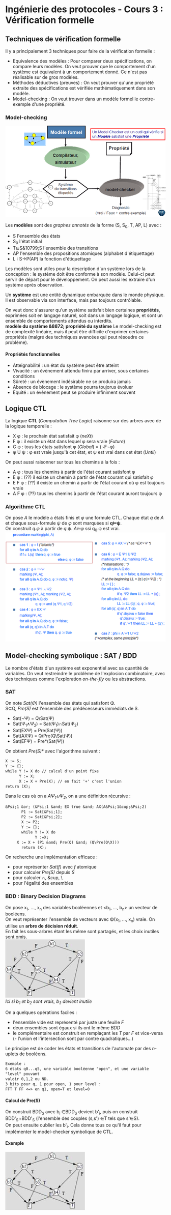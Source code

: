 # Ingénierie des protocoles - Cours 3 : Vérification formelle 

## Techniques de vérification formelle

Il y a principalement 3 techniques pour faire de la vérification formelle : 

- Equivalence des modèles : Pour comparer deux spécifications, on compare leurs 
modèles. On veut prouver que le comportement d'un système est équivalent à un 
comportement donné. Ce n'est pas réalisable sur de gros modèles.  
- Méthodes déductives (preuves) : On veut prouver qu'une propriété extraite des 
spécifications est vérifiée mathématiquement dans son modèle. 
- Model-checking : On veut trouver dans un modèle formel le contre-exemple 
d'une propriété. 

### Model-checking

![schéma p8](3_01.png) 

Les **modèles** sont des *graphes annotés* de la forme (S, S<sub>0</sub>, 
T, AP, L) avec : 

- S l'ensemble des états
- S<sub>0</sub> l'état initial
- T&sube;S&10799;S l'ensemble des transitions
- AP l'ensemble des propositions atomiques (alphabet d'étiquettage)
- L : S&rarr;P(AP) la fonction d'étiquettage

Les modèles sont utiles pour la description d'un système lors de la 
conception : le système doit être conforme à son modèle. Celui-ci peut servir 
de départ pour le développement. On peut aussi les extraire d'un système après 
observation.  
  
Un **système** est une entité dynamique embarquée dans le monde physique. Il 
est observable via son interface, mais pas toujours contrôlable.  
  
On veut donc s'assurer qu'un système satisfait bien certaines **propriétés**, 
exprimées soit en langage naturel, soit dans un langage logique, et sont un 
ensemble de comportements attendus ou interdits.  
**modèle du système &8872; propriété du système**
Le model-checking est de complexité linéaire, mais il peut être difficile d'exprimer 
certaines propriétés (malgré des techniques avancées qui peut résoudre ce 
problème). 


#### Propriétés fonctionnelles 

- Atteignabilité : un état du système peut être atteint
- Vivacité : un évènement attendu finira par arriver, sous certaines conditions
- Sûreté : un évènement indésirable ne se produira jamais
- Absence de blocage : le système pourra toujorus évoluer
- Equité : un évènement peut se produire infiniment souvent

## Logique CTL 

La logique **CTL** (*Computation Tree Logic*) raisonne sur des arbres avec de la 
logique temporelle : 

- X &phi; : le prochain état satisfait &phi; (*neXt*)
- F &phi; : il existe un état dans lequel &phi; sera vraie (*Future*)
- G &phi; : tous les états satisfont &phi; (*Global*) = (&not;F&not;&phi;)
- &phi; U &psi; : &phi; est vraie jusqu'à cet état, et &psi; est vrai dans cet état 
(*Until*)

On peut aussi raisonner sur tous les chemins à la fois : 

- A &phi; : tous les chemins à partir de l'état courant satisfont &phi;
- E &phi; : (??) il existe un chemin à partir de l'état courant qui satisfait &phi;
- E F &phi; : (??) il existe un chemin à partir de l'état courant où &phi; est 
toujours vraie
- A F &phi; : (??) tous les chemins à partir de l'état courant auront toujours &phi;

### Algorithme CTL 

On pose *A* le modèle a états finis et *&phi;* une formule CTL. Chaque état *q* 
de *A* et chaque sous-formule *&psi;* de *&phi;* sont marquées si 
**q&#8872;&psi;**.  
On construit *q.&phi;* à partir de *q.&psi;*. *A&#8872;&phi;* ssi 
q<sub>0</sub>.&phi; est vrai.  
![schéma p31](3_02.png)

## Model-checking symbolique : SAT / BDD

Le nombre d'états d'un système est exponentiel avec sa quantité de variables. 
On veut restreindre le problème de l'explosion combinatoire, avec des techniques 
comme l'exploration *on-the-fly* ou les abstractions. 

### SAT

On note *Sat(&Phi;)* l'ensemble des états qui satisfont &Phi;.  
S&sube;Q, *Pre(S)* est l'ensemble des prédécesseurs immédiats de S.  

- Sat(&not;&Psi;) = Q\Sat(&Psi;)
- Sat(&Psi;<sub>1</sub>&and;&Psi;<sub>2</sub>) 
= Sat(&Psi;<sub>1</sub>)&cap;Sat(&Psi;<sub>2</sub>)
- Sat(EX&Psi;) = Pre(Sat(&Psi;))
- Sat(AX&Psi;) = Q\Pre(Q\Sat(&Psi;))
- Sat(EF&Psi;) = Pre*(Sat(&Psi;))

On obtient **Pre*(S)** avec l'algorithme suivant : 
```
X := S;
Y := {};
while Y != X do // calcul d'un point fixe
      Y := X;
      X := X + Pre(X); // en fait '+' c'est l'union
return (X);
```

Dans le cas où on a *A&Psi;<sub>1</sub>&cup;&Psi;<sub>2</sub>*, on a une 
définition récursive :  
```
&Psi;1 &or; (&Psi;1 &and; EX true &and; AX(A&Psi;1&cup;&Psi;2)
       P1 := Sat[&Psi;1];
       P2 := Sat[&Psi;2];
       X := P2;
       Y := {};
       while Y != X do
             Y :=X;
  	 X := X + (P1 &and; Pre(Q) &and; (Q\Pre(Q\X)))
       return (X);
``` 

On recherche une implémentation efficace : 

- pour représenter *Sat(f)* avec *f* atomique
- pour calculer *Pre(S)* depuis *S*
- pour calculer &cap;, &cup, \
- pour l'égalité des ensembles

### BDD : Binary Decision Diagrams

On pose x<sub>1</sub>, ..., x<sub>n</sub> des variables booléennes et 
\<b<sub>1</sub>, ..., b<sub>n</sub>> un vecteur de booléens.  
On veut représenter l'ensemble de vecteurs avec &Phi;(x<sub>1</sub>, ..., 
x<sub>n</sub>) vraie. On utilise un **arbre de décision réduit**.  
En fait les sous-arbres étant les même sont partagés, et les choix inutiles sont 
omis.  
![schéma p40](3_03.png)  
*Ici si b<sub>1</sub> et b<sub>2</sub> sont vrais, b<sub>3</sub> devient 
inutile*
  
On a quelques opérations faciles : 

- l'ensemble vide est représenté par juste une feuille *F*
- deux ensembles sont égaux si ils ont le même *BDD*
- le complémentaire est construit en remplaçant les *T* par *F* et vice-versa
(- l'union et l'intersection sont par contre quadratiques...) 
  
Le principe est de coder les états et transitions de l'automate par des *n*-uplets 
de booléens. 
```
Exemple :  
6 états q0...q5, une variable booléenne "open", et une variable "level" pouvant 
valoir 0,1,2 ou ND.  
3 bits pour q, 1 pour open, 1 pour level : 
FFT T FF <=> en q1, open=T et level=0
``` 

#### Calcul de Pre(S) 

On construit BDD<sub>S</sub> avec b<sub>i</sub> &isin;BDD<sub>S</sub> 
devient b'<sub>i</sub>, puis on construit 
BDD'<sub>S</sub>&cap;BDD'<sub>S</sub> (l'ensemble des couples (s,s') 
&isin;T tels que s'&isin;S).  
On peut ensuite oublier les b'<sub>i</sub>. Cela donne tous ce qu'il faut pour 
implémenter le model-checker symbolique de CTL. 

#### Exemple 

![schéma p44](3_03.png)